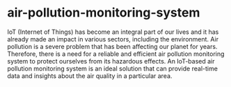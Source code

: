 # air-pollution-monitoring-system
IoT (Internet of Things) has become an integral part of our lives and it has already made an impact in various sectors, including the environment. Air pollution is a severe problem that has been affecting our planet for years. Therefore, there is a need for a reliable and efficient air pollution monitoring system to protect ourselves from its hazardous effects. An IoT-based air pollution monitoring system is an ideal solution that can provide real-time data and insights about the air quality in a particular area.
